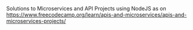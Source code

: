 Solutions to Microservices and API Projects using NodeJS as on https://www.freecodecamp.org/learn/apis-and-microservices/apis-and-microservices-projects/
